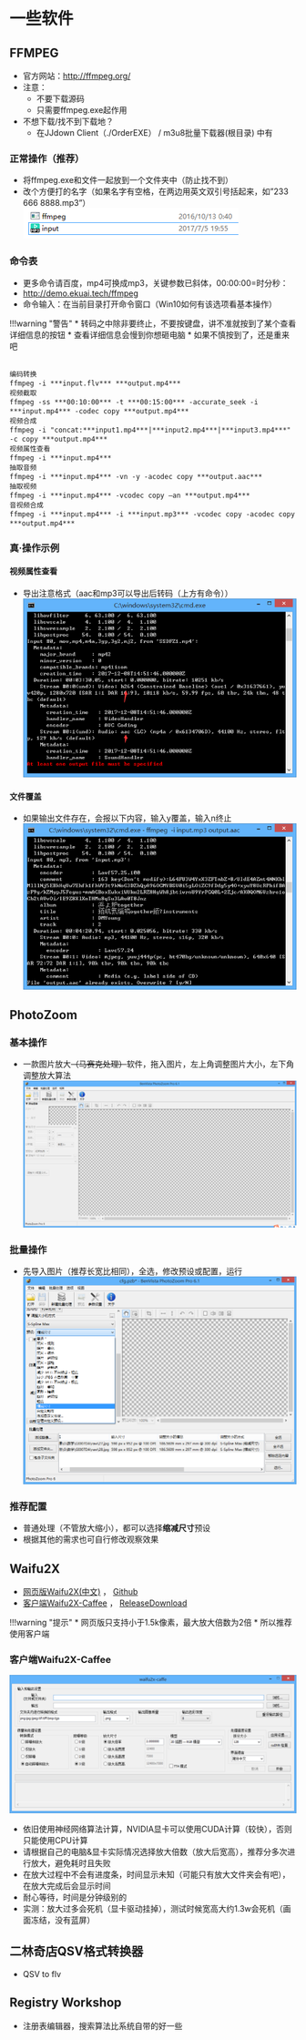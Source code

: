 # 一些软件
## FFMPEG
* 官方网站：<http://ffmpeg.org/>
* 注意：
    * 不要下载源码  
    * 只需要ffmpeg.exe起作用
* 不想下载/找不到下载地？
    * 在JJdown Client（./OrderEXE） / m3u8批量下载器(根目录) 中有

### 正常操作（推荐）
* 将ffmpeg.exe和文件一起放到一个文件夹中（防止找不到）
* 改个方便打的名字（如果名字有空格，在两边用英文双引号括起来，如”233 666 8888.mp3”）
![ffmpeg](../img/info/ffmpeg.png "ffmpeg")

### 命令表
* 更多命令请百度，mp4可换成mp3，关键参数已斜体，00:00:00=时分秒：
* <http://demo.ekuai.tech/ffmpeg>
* 命令输入：在当前目录打开命令窗口（Win10如何有该选项看基本操作）

!!!warning "警告"
    * 转码之中除非要终止，不要按键盘，讲不准就按到了某个查看详细信息的按钮
    * 查看详细信息会慢到你想砸电脑
    * 如果不慎按到了，还是重来吧
<pre><code>
编码转换
ffmpeg -i ***input.flv*** ***output.mp4***
视频截取
ffmpeg -ss ***00:10:00*** -t ***00:15:00*** -accurate_seek -i ***input.mp4*** -codec copy ***output.mp4***
视频合成
ffmpeg -i "concat:***input1.mp4***|***input2.mp4***|***input3.mp4***" -c copy ***output.mp4***
视频属性查看
ffmpeg -i ***input.mp4***
抽取音频
ffmpeg -i ***input.mp4*** -vn -y -acodec copy ***output.aac***
抽取视频
ffmpeg -i ***input.mp4*** -vcodec copy –an ***output.mp4***
音视频合成
ffmpeg -i ***input.mp4*** -i ***input.mp3*** -vcodec copy -acodec copy ***output.mp4***
</code></pre>

### 真·操作示例
#### 视频属性查看
* 导出注意格式（aac和mp3可以导出后转码（上方有命令））
    ![info](../img/info/info.png "info")

#### 文件覆盖
* 如果输出文件存在，会报以下内容，输入y覆盖，输入n终止
    ![cover](../img/info/cover.png "cover")

## PhotoZoom
### 基本操作
* 一款图片放大<del>（马赛克处理）</del>软件，拖入图片，左上角调整图片大小，左下角调整放大算法
![PhotoZoom](../img/info/photozoom.png "PhotoZoom")

### 批量操作
* 先导入图片（推荐长宽比相同），全选，修改预设或配置，运行
![PhotoZoom](../img/info/photozoom_more.png "PhotoZoom")

### 推荐配置
* 普通处理（不管放大缩小），都可以选择**缩减尺寸**预设
* 根据其他的需求也可自行修改观察效果

## Waifu2X
* [网页版Waifu2X(中文)](http://waifu2x.udp.jp/index.zh-CN.html) ， [Github](https://github.com/nagadomi/waifu2x)
* [客户端Waifu2X-Caffee](https://github.com/lltcggie/waifu2x-caffe) ， [ReleaseDownload](https://github.com/lltcggie/waifu2x-caffe/releases)

!!!warning "提示"
    * 网页版只支持小于1.5k像素，最大放大倍数为2倍
    * 所以推荐使用客户端

### 客户端Waifu2X-Caffee
![Waifu2xCaffee](../img/info/waifu2x_caffee.png "Waifu2xCaffee")
* 依旧使用神经网络算法计算，NVIDIA显卡可以使用CUDA计算（较快），否则只能使用CPU计算
* 请根据自己的电脑&显卡实际情况选择放大倍数（放大后宽高），推荐分多次进行放大，避免耗时且失败
* 在放大过程中不会有进度条，时间显示未知（可能只有放大文件夹会有吧），在放大完成后会显示时间
* 耐心等待，时间是分钟级别的
* 实测：放大过多会死机（显卡驱动挂掉），测试时候宽高大约1.3w会死机（画面冻结，没有蓝屏）

## 二林奇店QSV格式转换器
* QSV to flv

## Registry Workshop
* 注册表编辑器，搜索算法比系统自带的好一些



























